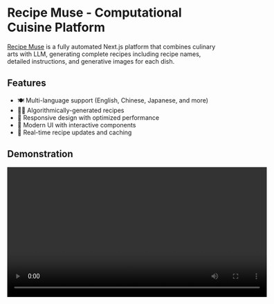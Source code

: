 # Recipe Muse - Computational Cuisine Platform

[Recipe Muse](https://meal-muse.vercel.app/) is a fully automated Next.js platform that combines culinary arts with LLM, generating complete recipes including recipe names, detailed instructions, and generative images for each dish.

## Features

- 🍽️ Multi-language support (English, Chinese, Japanese, and more)
- 🧑‍🍳 Algorithmically-generated recipes
- 📱 Responsive design with optimized performance
- 🎨 Modern UI with interactive components
- 🔄 Real-time recipe updates and caching

## Demonstration

<video src='https://github.com/vincecao/recipe-muse/blob/main/resources/recipe-muse.mp4?raw=true' width="600"/>

Home Menu

![Mobile View](resources/capture/menu.png)

Generate recipe names from input

![Menu Page](resources/capture/recipe-generator.png)

Generated multi-language recipe detail and instructions

![Recipe Detail](resources/capture/generated-recipe.png)

## TODO

- [x] Recipe name and detail generate
- [x] Image generate
- [x] Multi-language support
- [ ] User ingredients, cuisine custom submission
- [ ] User signup/login, previous recipe history
- [ ] Schedule generation
- [ ] Backfill translator support
- [ ] Recipe web tooling (timer, comments)
- [ ] Payment plan

## Tech Stack

- **Framework**: [Next.js](https://nextjs.org) + [Redis cache](https://redis.io/)
- **Integrated LLM**. [Openai](https://openai.com/api/) (gpt-4o-mini, o3-mini), [Anthropic](https://www.anthropic.com/api) (opus, sonnet 3.5), [Deepseek](https://platform.deepseek.com/) (chat, reasoner), [Stability.ai](https://platform.stability.ai/) (Stable Image Core), [Open router](https://openrouter.ai/)
- **Styling**: [TailwindCSS](https://tailwindcss.com/) with [Mantine](https://ui.mantine.dev/) components
- **API**: RESTful endpoints with caching
- **Database**: [Firebase](https://firebase.google.com/), [Supabase](https://supabase.com/)
- **Internationalization**: Custom i18n implementation

## Getting Started

1. Clone the repository
2. Install dependencies

``` bash
pnpm i

# finish env file based on sample

pnpm run dev
```

## License

MIT License

